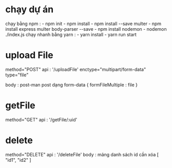 # chạy dự án
chạy bằng npm : 
	- npm init
	- npm install
	- npm install --save multer
	- npm install express multer body-parser --save
	- npm install nodemon
	- nodemon ./index.js
chạy nhanh bằng yarn :
	- yarn install
	- yarn run start
	 
# upload File

method="POST"
api : '/uploadFile'
enctype="multipart/form-data"
type="file"

body :
post-man post dạng form-data
{
formFileMultiple : file
}

# getFile

method="GET"
api : '/getFile/:uid'

# delete

method="DELETE"
api : '/deleteFile'
body :
mảng danh sách id cần xóa
[
"id1",
"id2"
]

